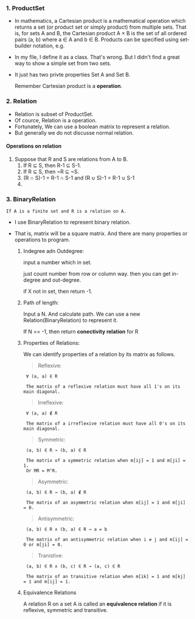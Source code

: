 ### 1. ProductSet

* In mathematics, a Cartesian product is a mathematical operation which returns a set (or product set or simply product) from multiple sets. That is, for sets A and B, the Cartesian product A × B is the set of all ordered pairs (a, b) where a ∈ A and b ∈ B. Products can be specified using set-builder notation, e.g.
* In my file, I define it as a class. That's wrong. But I didn't find a great way to show a simple set from two sets.
* It just has two privte properties Set A and Set B.


    Remember Cartesian product is a **operation**.

### 2. Relation

* Relation is subset of ProductSet.
* Of cource, Relation is a operation.
* Fortunately, We can use a boolean matrix to represent a relation.
* But generally we do not discusse normal relation.

#### Operations on relation

1. Suppose that R and S are relations from A to B.
    1. If R ⊆ S, then R-1 ⊆ S-1.
    2. If R ⊆ S, then ~R ⊆ ~S.
    3. (R ∩ S)-1 = R-1 ∩ S-1 and (R ∪ S)-1 = R-1 ∪ S-1
    4. 

### 3. BinaryRelation

    If A is a finite set and R is a relation on A.

* I use BinaryRelation to represent binary relation.
* That is, matrix will be a square matrix. And there are many properties or operations to program.

    1. Indegree adn Outdegree:

        input a number which in set.

        just count number from row or column way. then you can get in-degree and out-degree.

        if X not in set, then return -1.

    2. Path of length:

        Input a N. And calculate path. We can use a new Relation(BinaryRelation) to represent it.

        If N == -1, then return **conectivity relation** for R

    3. Properties of Relations:

        We can identify properties of a relation by its matrix as follows.

        > Reflexive:

            ∀ (a, a) ∈ R

            The matrix of a reflexive relation must have all 1's on its main diagonal.

        > Irreflexive:
    
            ∀ (a, a) ∉ R

            The matrix of a irreflexive relation must have all 0's on its main diagonal.

        > Symmetric:

            (a, b) ∈ R → (b, a) ∈ R

            The matrix of a symmetric relation when m[ij] = 1 and m[ji] = 1.
            Or MR = MᵀR.

        > Asymmetric:

            (a, b) ∈ R → (b, a) ∉ R

            The matrix of an asymmetric relation when m[ij] = 1 and m[ji] = 0.

        > Antisymmetric:

            (a, b) ∈ R ∧ (b, a) ∈ R → a = b

            The matrix of an antisymmetric relation when i ≠ j and m[ij] = 0 or m[ji] = 0.

        > Tranistive:

            (a, b) ∈ R ∧ (b, c) ∈ R → (a, c) ∈ R

            The matrix of an transitive relation when m[ik] = 1 and m[kj] = 1 and m[ij] = 1.

    4. Equivalence Relations
        
        A relation R on a set A is called an **equivalence relation** if it is reflexive, symmetric and transitive.

